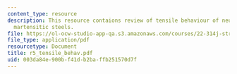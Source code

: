 ```yaml
---
content_type: resource
description: This resource contaions review of tensile behaviour of neutron-irradiated
  martensitic steels.
file: https://ol-ocw-studio-app-qa.s3.amazonaws.com/courses/22-314j-structural-mechanics-in-nuclear-power-technology-fall-2006/003da84e900bf41db2baffb251570d7f_r5_tensile_behav.pdf
file_type: application/pdf
resourcetype: Document
title: r5_tensile_behav.pdf
uid: 003da84e-900b-f41d-b2ba-ffb251570d7f
---
```

